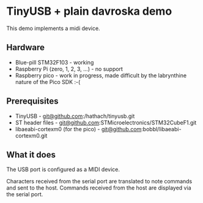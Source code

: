 # TinyUSB + plain davroska demo

This demo implements a midi device.

## Hardware

* Blue-pill STM32F103 - working
* Raspberry Pi (zero, 1, 2, 3, ...) - no support
* Raspberry pico - work in progress, made difficult by the labrynthine nature of the Pico SDK :-(

## Prerequisites

* TinyUSB - git@github.com:/hathach/tinyusb.git
* ST header files - git@github.com:STMicroelectronics/STM32CubeF1.git
* libaeabi-cortexm0 (for the pico) - git@github.com:bobbl/libaeabi-cortexm0.git

## What it does

The USB port is configured as a MIDI device.

Characters received from the serial port are translated to note commands and sent to the host.
Commands received from the host are displayed via the serial port.
